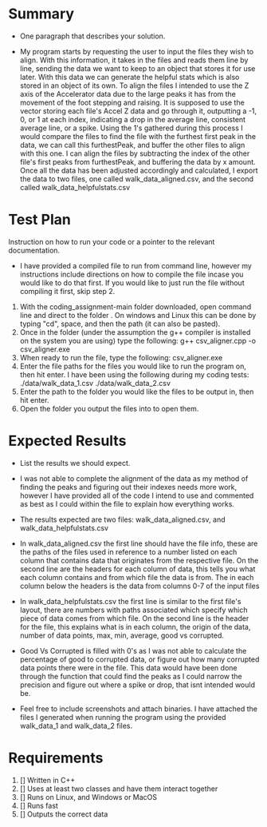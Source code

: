 # Summary

* One paragraph that describes your solution.

*   My program starts by requesting the user to input the files they wish to align. With this information, 
    it takes in the files and reads them line by line, sending the data we want to keep to an object that
    stores it for use later. With this data we can generate the helpful stats which is also stored in an 
    object of its own. To align the files I intended to use the Z axis of the Accelerator data due to the 
    large peaks it has from the movement of the foot stepping and raising. It is supposed to use the vector
    storing each file's Accel Z data and go through it, outputting a -1, 0, or 1 at each index, indicating a 
    drop in the average line, consistent average line, or a spike. Using the 1's gathered during this process
    I would compare the files to find the file with the furthest first peak in the data, we can call this 
    furthestPeak, and buffer the other files to align with this one. I can align the files by subtracting 
    the index of the other file's first peaks from furthestPeak, and buffering the data by x amount. 
    Once all the data has been adjusted accordingly and calculated, I export the data to two files, one called
    walk_data_aligned.csv, and the second called walk_data_helpfulstats.csv

# Test Plan

Instruction on how to run your code or a pointer to the relevant documentation.

* I have provided a compiled file to run from command line, however my instructions include directions
  on how to compile the file incase you would like to do that first. If you would like to just run the file
  without compiling it first, skip step 2.

1. With the coding_assignment-main folder downloaded, open command line and direct to the folder .
    On windows and Linux this can be done by typing "cd", space, and then the path (it can also be pasted).
2. Once in the folder (under the assumption the g++ compiler is installed on the system you are using)
    type the following: g++ csv_aligner.cpp -o csv_aligner.exe
3. When ready to run the file, type the following: csv_aligner.exe
4. Enter the file paths for the files you would like to run the program on, then hit enter.
    I have been using the following during my coding tests: ./data/walk_data_1.csv ./data/walk_data_2.csv
5. Enter the path to the folder you would like the files to be output in, then hit enter.
6. Open the folder you output the files into to open them.


# Expected Results

* List the results we should expect.

*   I was not able to complete the alignment of the data as my method of finding the peaks and figuring out their
    indexes needs more work, however I have provided all of the code I intend to use and commented as best as I could 
    within the file to explain how everything works. 

* The results expected are two files: walk_data_aligned.csv, and walk_data_helpfulstats.csv

*   In walk_data_aligned.csv the first line should have the file info, these are the paths of the files used in reference 
    to a number listed on each column that contains data that originates from the respective file. On the second line are
    the headers for each column of data, this tells you what each column contains and from which file the data is from.
    The in each column below the headers is the data from columns 0-7 of the input files

*   In walk_data_helpfulstats.csv the first line is similar to the first file's layout, there are numbers with paths associated
    which specify which piece of data comes from which file. On the second line is the header for the file, this explains what 
    is in each column, the origin of the data, number of data points, max, min, average, good vs corrupted. 

*   Good Vs Corrupted is filled with 0's as I was not able to calculate the percentage of good to corrupted data, or figure out 
    how many corrupted data points there were in the file. This data would have been done through the function that could find the
    peaks as I could narrow the precision and figure out where a spike or drop, that isnt intended would be.

* Feel free to include screenshots and attach binaries.
I have attached the files I generated when running the program using the provided walk_data_1 and walk_data_2 files. 

# Requirements
1. [] Written in C++
2. [] Uses at least two classes and have them interact together
3. [] Runs on Linux, and Windows or MacOS
4. [] Runs fast
5. [] Outputs the correct data
